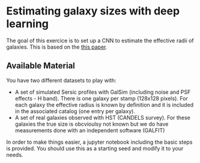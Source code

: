# Estimating galaxy sizes with deep learning

The goal of this exercice is to set up a CNN to estimate the effective radii of galaxies. This is based on the [this paper](http://adsabs.harvard.edu/abs/2018MNRAS.475..894T). 

## Available Material

You have two different datasets to play with:
- A set of simulated Sersic profiles with GalSim (including noise and PSF effects - H band). There is one galaxy per stamp (128x128 pixels). For each galaxy the effective radius is known by definition and it is included in the associated catalog (one entry per galaxy).
- A set of real galaxies observed with HST (CANDELS survey). For these galaxies the true size is obcvioulsy not known but we do have measurements done with an independent software (GALFIT) 

In order to make things easier, a jupyter notebook including the basic steps is provided. You should use this as a starting seed and modify it to your needs.
